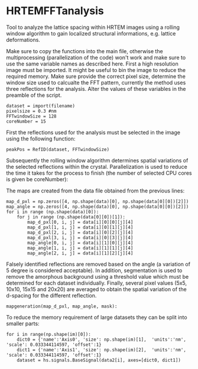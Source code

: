 # HRTEMFFTanalysis
Tool to analyze the lattice spacing within HRTEM images using a rolling window algorithm to gain localized structural informations, e.g. lattice deformations. 

Make sure to copy the functions into the main file, otherwise the multiprocessing (parallelization of the code) won't work and make sure to use the same variable names as described here. First a high resolution image must be imported. It might be useful to bin the image to reduce the required memory. Make sure provide the correct pixel size, determine the window size used to calcualte the FFT pattern, currently the method uses three reflections for the analysis. Alter the values of these variables in the preamble of the script.
```
dataset = import(filename)
pixelsize = 0.3 #nm
FFTwindowSize = 128
coreNumber = 15
```
First the reflections used for the analysis must be selected in the image using the following function: 
```
peakPos = RefID(dataset, FFTwindowSize)
```
Subsequently the rolling window algorithm determines spatial variations of the selected reflections within the crystal. Parallelization is used to reduce the time it takes for the process to finish (the number of selected CPU cores is given be coreNumber):

The maps are created from the data file obtained from the previous lines:
```
map_d_pxl = np.zeros([4, np.shape(data)[0], np.shape(data[0][0])[2]])
map_angle = np.zeros([4, np.shape(data)[0], np.shape(data[0][0])[2]])
for i in range (np.shape(data)[0]):
    for j in range (np.shape(data[0][0])[1]):
        map_d_pxl[0, i, j] = data[i][0][0][j][4]
        map_d_pxl[1, i, j] = data[i][0][1][j][4]
        map_d_pxl[2, i, j] = data[i][0][2][j][4]
        map_d_pxl[3, i, j] = data[i][0][3][j][4]
        map_angle[0, i, j] = data[i][1][0][j][4]
        map_angle[1, i, j] = data[i][1][1][j][4]
        map_angle[2, i, j] = data[i][1][2][j][4]
```
Falsely identified reflections are removed based on the angle (a variation of 5 degree is considered acceptable). In addition, segmentation is used to remove the amorphous background using a threshold value which must be determined for each dataset individually. Finally, several pixel values (5x5, 10x10, 15x15 and 20x20) are averaged to obtain the spatial variation of the d-spacing for the different reflection. 

```
mapgeneration(map_d_pxl, map_angle, mask):

```

To reduce the memory requirement of large datasets they can be split into smaller parts:
```
for i in range(np.shape(im)[0]):
    dict0 = {'name':'Axis0', 'size': np.shape(im)[1],  'units':'nm', 'scale': 0.033344114597, 'offset':1}
    dict1 = {'name':'Axis1', 'size': np.shape(im)[2],  'units':'nm', 'scale': 0.033344114597, 'offset':1}
    dataset = hs.signals.BaseSignal(data2[i], axes=[dict0, dict1])
```
